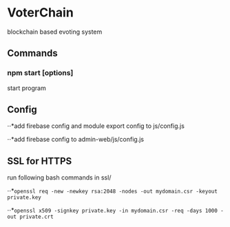 # VoterChain
blockchain based evoting system

## Commands
### npm start [options]
start program

## Config
⋅⋅*add firebase config and module export config to js/config.js

⋅⋅*add firebase config to admin-web/js/config.js

## SSL for HTTPS
run following bash commands in ssl/

⋅⋅*`openssl req -new -newkey rsa:2048 -nodes -out mydomain.csr -keyout private.key`

⋅⋅*`openssl x509 -signkey private.key -in mydomain.csr -req -days 1000 -out private.crt`
